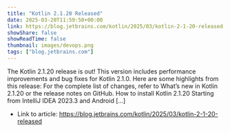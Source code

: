 ```yaml
---
title: "Kotlin 2.1.20 Released"
date: 2025-03-20T11:59:50+00:00
link: https://blog.jetbrains.com/kotlin/2025/03/kotlin-2-1-20-released
showShare: false
showReadTime: false
thumbnail: images/devops.png
tags: ["blog.jetbrains.com"]
---
```

The Kotlin 2.1.20 release is out! This version includes performance improvements and bug fixes for Kotlin 2.1.0. Here are some highlights from this release: For the complete list of changes, refer to What’s new in Kotlin 2.1.20 or the release notes on GitHub. How to install Kotlin 2.1.20 Starting from IntelliJ IDEA 2023.3 and Android […]

- Link to article: https://blog.jetbrains.com/kotlin/2025/03/kotlin-2-1-20-released